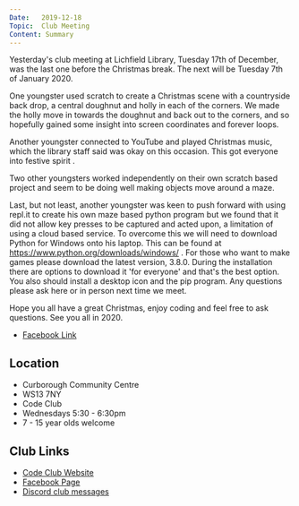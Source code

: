 ```yaml
---
Date:   2019-12-18
Topic:  Club Meeting
Content: Summary
---
```

Yesterday's club meeting at Lichfield Library, Tuesday 17th of December, was the last one before the Christmas break. The next will be Tuesday 7th of January 2020.

One youngster used scratch to create a Christmas scene with a countryside back drop, a central doughnut and holly in each of the corners. We made the holly move in towards the doughnut and back out to the corners, and so hopefully gained some insight into screen coordinates and forever loops.

Another youngster connected to YouTube and played Christmas music, which the library staff said was okay on this occasion. This got everyone into festive spirit .

Two other youngsters worked independently on their own scratch based project and seem to be doing well making objects move around a maze.

Last, but not least, another youngster was keen to push forward with using repl.it to create his own maze based python program but we found that it did not allow key presses to be captured and acted upon, a limitation of using a cloud based service. To overcome this we will need to download Python for Windows onto his laptop. This can be found at https://www.python.org/downloads/windows/ .
For those who want to make games please download the latest version, 3.8.0. During the installation there are options to download it 'for everyone' and that's the best option. You also should install a desktop icon and the pip program. Any questions please ask here or in person next time we meet.

Hope you all have a great Christmas, enjoy coding and feel free to ask questions. See you all in 2020.

* [Facebook Link](https://www.facebook.com/1481985248595237/posts/2445603555566730/)

## Location

* Curborough Community Centre
* WS13 7NY
* Code Club
* Wednesdays 5:30 - 6:30pm
* 7 - 15 year olds welcome

## Club Links

* [Code Club Website](https://lichfield-code-club.github.io/)
* [Facebook Page](https://www.facebook.com/LichfieldCoders)
* [Discord club messages](https://discord.gg/szz6xGK)
